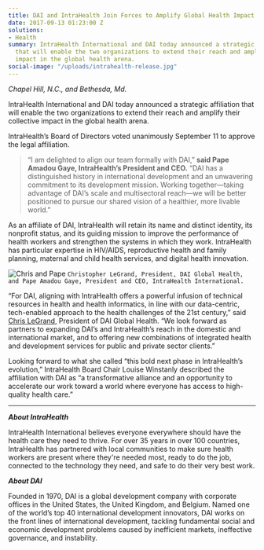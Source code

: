 ```yaml
---
title: DAI and IntraHealth Join Forces to Amplify Global Health Impact
date: 2017-09-13 01:23:00 Z
solutions:
- Health
summary: IntraHealth International and DAI today announced a strategic affiliation
  that will enable the two organizations to extend their reach and amplify their collective
  impact in the global health arena.
social-image: "/uploads/intrahealth-release.jpg"
---
```


*Chapel Hill, N.C., and Bethesda, Md.*

IntraHealth International and DAI today announced a strategic affiliation that will enable the two organizations to extend their reach and amplify their collective impact in the global health arena.

IntraHealth’s Board of Directors voted unanimously September 11 to approve the legal affiliation.

> “I am delighted to align our team formally with DAI,” **said Pape Amadou Gaye, IntraHealth’s President and CEO.** “DAI has a distinguished history in international development and an unwavering commitment to its development mission. Working together—taking advantage of DAI’s scale and multisectoral reach—we will be better positioned to pursue our shared vision of a healthier, more livable world.”

As an affiliate of DAI, IntraHealth will retain its name and distinct identity, its nonprofit status, and its guiding mission to improve the performance of health workers and strengthen the systems in which they work. IntraHealth has particular expertise in HIV/AIDS, reproductive health and family planning, maternal and child health services, and digital health innovation.

![Chris and Pape](/uploads/intrahealth-release.jpg)
`Christopher LeGrand, President, DAI Global Health, and Pape Amadou Gaye, President and CEO, IntraHealth International.`

“For DAI, aligning with IntraHealth offers a powerful infusion of technical resources in health and health informatics, in line with our data-centric, tech-enabled approach to the health challenges of the 21st century,” said [Chris LeGrand](/who-we-are/leadership/christopher-legrand), President of DAI Global Health. “We look forward as partners to expanding DAI’s and IntraHealth’s reach in the domestic and international market, and to offering new combinations of integrated health and development services for public and private sector clients.”

Looking forward to what she called “this bold next phase in IntraHealth’s evolution,” IntraHealth Board Chair Louise Winstanly described the affiliation with DAI as “a transformative alliance and an opportunity to accelerate our work toward a world where everyone has access to high-quality health care.”   


<hr>
<aside>
<p><strong><em>About IntraHealth</em></strong></p>
<p>IntraHealth International believes everyone everywhere should have the health care they need to thrive. For over 35 years in over 100 countries, IntraHealth has partnered with local communities to make sure health workers are present where they're needed most, ready to do the job, connected to the technology they need, and safe to do their very best work.</p>
<p><strong><em>About DAI</em></strong></p>
<p>Founded in 1970, DAI is a global development company with corporate offices in the United States, the United Kingdom, and Belgium. Named one of the world’s top 40 international development innovators, DAI works on the front lines of international development, tackling fundamental social and economic development problems caused by inefficient markets, ineffective governance, and instability.
</p>
</aside>